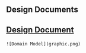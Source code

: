 ## Design Documents

## [Design Document](https://diegomorales30.github.io/NullPointersWebsite/designdocuments)

    ![Domain Model](graphic.png)

    
